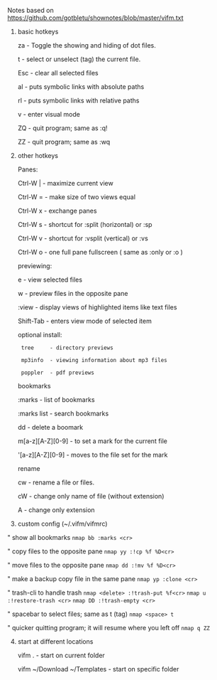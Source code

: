 Notes based on https://github.com/gotbletu/shownotes/blob/master/vifm.txt

1. basic hotkeys

	za          - Toggle the showing and hiding of dot files.
    
	t           - select or unselect (tag) the current file.
	
    Esc         - clear all selected files
	
    al          - puts symbolic links with absolute paths
	
    rl          - puts symbolic links with relative paths
	
    v           - enter visual mode
	
    ZQ          - quit program; same as :q!
	
    ZZ          - quit program; same as :wq

2. other hotkeys

	Panes:
	
    Ctrl-W |  - maximize current view
    
	Ctrl-W =  - make size of two views equal
	
    Ctrl-W x  - exchange panes
	
    Ctrl-W s  - shortcut for :split (horizontal) or :sp
	
    Ctrl-W v  - shortcut for :vsplit (vertical) or :vs
	
    Ctrl-W o  - one full pane fullscreen ( same as :only or :o )

	previewing:
	
    e          - view selected files
	
    w          - preview files in the opposite pane
	
    :view      - display views of highlighted items like text files
	
    Shift-Tab  - enters view mode of selected item
	
    optional install:
	
        tree     - directory previews
		
        mp3info  - viewing information about mp3 files
		
        poppler  - pdf previews

	bookmarks
	
    :marks               - list of bookmarks
	
    :marks list <term>   - search bookmarks
	
    dd                   - delete a boomark
	
    m[a-z][A-Z][0-9]     - to set a mark for the current file
	
    '[a-z][A-Z][0-9]     - moves to the file set for the mark

	rename

    cw   - rename a file or files.
	
    cW   - change only name of file (without extension)
	
    A    - change only extension

3. custom config (~/.vifm/vifmrc)

" show all bookmarks
`nmap bb :marks <cr>`

" copy files to the opposite pane
`nmap yy :!cp %f %D<cr>`

" move files to the opposite pane
`nmap dd :!mv %f %D<cr>`

" make a backup copy file in the same pane
`nmap yp :clone <cr>`

" trash-cli to handle trash
`nmap <delete> :!trash-put %f<cr>`
`nmap u :!restore-trash <cr>`
`nmap DD :!trash-empty <cr>`

" spacebar to select files; same as t (tag)
`nmap <space> t`

" quicker quitting program; it will resume where you left off
`nmap q ZZ`

4. start at different locations

    vifm .                       - start on current folder
	
    vifm ~/Download ~/Templates  - start on specific folder



